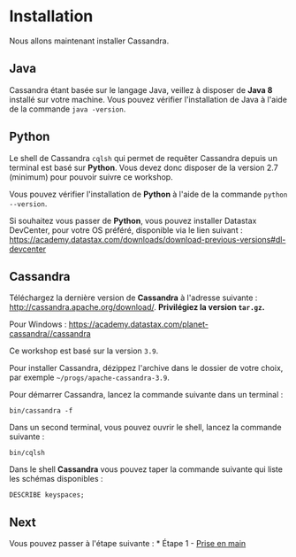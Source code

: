 # Installation
Nous allons maintenant installer Cassandra.

## Java

Cassandra étant basée sur le langage Java, veillez à disposer de **Java 8** installé sur votre machine. Vous pouvez vérifier l'installation de Java à l'aide de la commande `java -version`.

## Python

Le shell de Cassandra `cqlsh` qui permet de requêter Cassandra depuis un terminal est basé sur **Python**. Vous devez donc disposer de la version 2.7 (minimum) pour pouvoir suivre ce workshop.

Vous pouvez vérifier l'installation de **Python** à l'aide de la commande `python --version`.

Si souhaitez vous passer de **Python**, vous pouvez installer Datastax DevCenter, pour votre OS préféré, disponible via le lien suivant : https://academy.datastax.com/downloads/download-previous-versions#dl-devcenter

## Cassandra

Téléchargez la dernière version de **Cassandra** à l'adresse suivante : http://cassandra.apache.org/download/. **Privilégiez la version `tar.gz`.**

Pour Windows : https://academy.datastax.com/planet-cassandra//cassandra

Ce workshop est basé sur la version `3.9`.

Pour installer Cassandra, dézippez l'archive dans le dossier de votre choix, par exemple `~/progs/apache-cassandra-3.9`.

Pour démarrer Cassandra, lancez la commande suivante dans un terminal :

```
bin/cassandra -f
```

Dans un second terminal, vous pouvez ouvrir le shell, lancez la commande suivante :

```
bin/cqlsh
```

Dans le shell **Cassandra** vous pouvez taper la commande suivante qui liste les schémas disponibles :

```
DESCRIBE keyspaces;
```

## Next

Vous pouvez passer à l'étape suivante : * Étape 1 - [Prise en main](./step-1.md)
